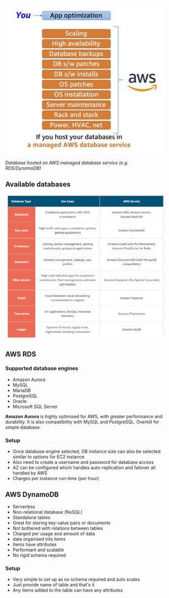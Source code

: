 
![](/assets/images/2022-02-15-07-39-05.png)

_Database hosted on AWS managed database service (e.g. RDS/DynamoDB)_


## Available databases
![](/assets/images/2022-02-16-08-12-58.png)


## AWS RDS

### Supported database engines
- Amazon Aurora
- MySQL
- MariaDB
- PostgreSQL
- Oracle
- Microsoft SQL Server

**Amazon Aurora** is highly optimised for AWS, with greater performance and durability. It is also compatibility with MySQL and PostgreSQL. Overkill for simple database.


### Setup
- Once database engine selected, DB instance size can also be selected similar to options for EC2 instance
- Also need to create a username and password for database access
- AZ can be configured which handles auto-replication and failover all handled by AWS
- Charges per instance run-time (per hour)


## AWS DynamoDB
- Serverless
- Non-relational database (NoSQL)
- Standalone tables
- Great for storing key-value pairs or documents
- Not bothered with relations between tables
- Charged per usage and amount of data
- data organised into items
- Items have attributes
- Performant and scalable
- No rigid schema required

### Setup
- Very simple to set up as no schema required and auto scales
- Just provide name of table and that's it
- Any items added to the table can have any attributes









